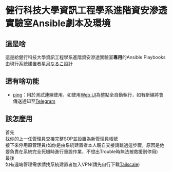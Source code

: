 # 健行科技大學資訊工程學系進階資安滲透實驗室Ansible劇本及環境

## 這是啥
這是給健行科技大學資訊工程學系進階資安滲透實驗室**專用**的Ansible Playbooks  
由現行系統建置者[星月なるこ](https://naruko.studio/member/naruko_reality)設計

## 這有啥功能
- [ping](playbooks/ping.yml)：用於測試連線使用，如使用[Web UI](https://ansible.d717.uch)為整點全自動執行，如有斷線將會傳送通知至[Telegram](https://web.telegram.org/k/#-4143622304)

## 該怎麼用
首先  
找你的上一任管理員交接完整SOP並設置為新管理員帳號  
接下來停用原管理員(如你是由系統建置者本人親自交接請跳過這步驟，原因是他要負責在系統完全死機時進行重設作業，不想出Trouble時無法被救援別停用)  
最後  
如有遠端管理需求請找系統建置者加入VPN(請先自行下載[Tailscale](https://tailscale.com/download))
